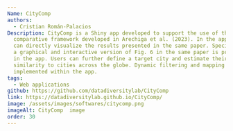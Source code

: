 ```yaml
---
Name: CityComp
authors:
  - Cristian Román-Palacios
Description: CityComp is a Shiny app developed to support the use of the
  comparative framework developed in Arechiga et al. (2023). In the app, users
  can directly visualize the results presented in the same paper. Specifically,
  a graphical and interactive version of Fig. 6 in the same paper is presented
  in the app. Users can further define a target city and estimate their
  similarity to cities across the globe. Dynamic filtering and mapping are
  implemented within the app.
tags:
  - Web applications
github: https://github.com/datadiversitylab/CityComp
link: https://datadiversitylab.github.io/CityComp/
image: /assets/images/softwares/citycomp.png
imageAlt: CityComp  image
order: 30
---
```


